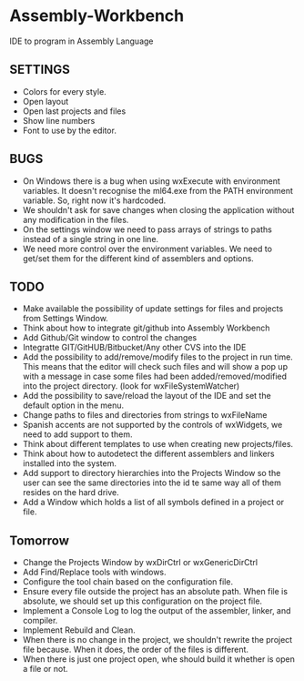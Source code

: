 # Assembly-Workbench
IDE to program in Assembly Language

SETTINGS
--------
* Colors for every style.
* Open layout
* Open last projects and files
* Show line numbers
* Font to use by the editor.

BUGS
----

* On Windows there is a bug when using wxExecute with environment variables. It doesn't recognise the ml64.exe from the PATH environment variable. So, right now it's hardcoded.
* We shouldn't ask for save changes when closing the application without any modification in the files.
* On the settings window we need to pass arrays of strings to paths instead of a single string in one line.
* We need more control over the environment variables. We need to get/set them for the different kind of assemblers and options.

TODO
----

* Make available the possibility of update settings for files and projects from Settings Window.
* Think about how to integrate git/github into Assembly Workbench
* Add Github/Git window to control the changes
* Integratte GIT/GitHUB/Bitbucket/Any other CVS into the IDE
* Add the possibility to add/remove/modify files to the project in run time. This means that the editor will check such files and will show a pop up with a message in case some files had been added/removed/modified into the project directory. (look for wxFileSystemWatcher)
* Add the possibility to save/reload the layout of the IDE and set the default option in the menu.
* Change paths to files and directories from strings to wxFileName
* Spanish accents are not supported by the controls of wxWidgets, we need to add support to them.
* Think about different templates to use when creating new projects/files.
* Think about how to autodetect the different assemblers and linkers installed into the system.
* Add support to directory hierarchies into the Projects Window so the user can see the same directories into the id te same way all of them resides on the hard drive.
* Add a Window which holds a list of all symbols defined in a project or file.

Tomorrow
--------

* Change the Projects Window by wxDirCtrl or wxGenericDirCtrl
* Add Find/Replace tools with windows.
* Configure the tool chain based on the configuration file.
* Ensure every file outside the project has an absolute path. When file is absolute, we should set up this configuration on the project file.
* Implement a Console Log to log the output of the assembler, linker, and compiler.
* Implement Rebuild and Clean.
* When there is no change in the project, we shouldn't rewrite the project file because. When it does, the order of the files is different.
* When there is just one project open, whe should build it whether is open a file or not.
